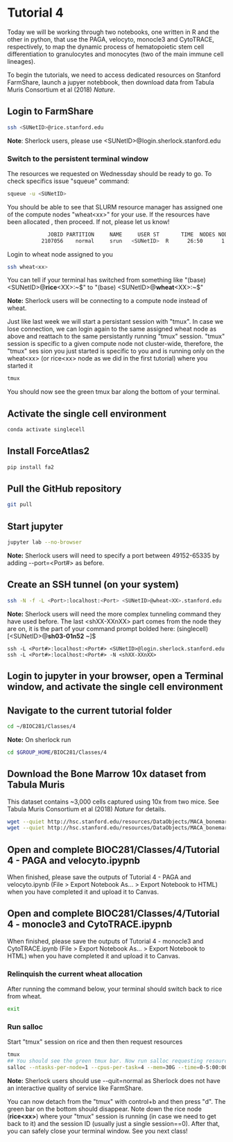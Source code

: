 # Tutorial 4
Today we will be working through two notebooks, one written in R and the other in python, that use the PAGA, velocyto, monocle3 and CytoTRACE, respectively, to map the dynamic process of hematopoietic stem cell differentiation to granulocytes and monocytes (two of the main immune cell lineages). 

To begin the tutorials, we need to access dedicated resources on Stanford FarmShare, launch a jupyer notebbook, then download data from Tabula Muris Consortium et al (2018) _Nature_.

## Login to FarmShare
```bash
ssh <SUNetID>@rice.stanford.edu
```
**Note**: Sherlock users, please use \<SUNetID\>@login.sherlock.stanford.edu

### Switch to the persistent terminal window
The resources we requested on Wednessday should be ready to go. To check specifics issue "squeue" command:
```bash
squeue -u <SUNetID>
```
You should be able to see that SLURM resource manager has assigned one of the compute nodes "wheat\<xx\>" for your use. If the resources have been allocated
, then proceed. If not, please let us know!
```bash
             JOBID PARTITION     NAME     USER ST       TIME  NODES NODELIST(REASON)
           2107056    normal     srun   <SUNetID>  R      26:50      1 wheat<xx>
```
Login to wheat node assigned to you
```bash
ssh wheat<xx>
```
You can tell if your terminal has switched from something like "(base) \<SUNetID\>\@**rice**\<XX\>:\~\$" to "(base) \<SUNetID\>\@**wheat**\<XX\>:\~\$"

**Note:** Sherlock users will be connecting to a compute node instead of wheat.

Just like last week we will start a persistant session with "tmux". In case we lose connection, we can login again to the same assigned wheat node as above
and reattach to the same persistantly running "tmux" session. "tmux" session is specific to a given compute node not cluster-wide, therefore, the "tmux" ses
sion you just started is specific to you and is running only on the wheat\<xx\> (or rice\<xx\> node as we did in the first tutorial) where you started it
```bash
tmux
```
You should now see the green tmux bar along the bottom of your terminal.

## Activate the single cell environment
```bash
conda activate singlecell
```

## Install ForceAtlas2
```bash
pip install fa2
```

## Pull the GitHub repository
```bash
git pull
```

## Start jupyter
```bash
jupyter lab --no-browser
```
**Note:** Sherlock users will need to specify a port between 49152-65335 by adding --port=<Port#> as before.

## Create an SSH tunnel (on your system)
```bash
ssh -N -f -L <Port>:localhost:<Port> <SUNetID>@wheat<XX>.stanford.edu
```

**Note:** Sherlock users will need the more complex tunneling command they have used before. The last \<shXX-XXnXX\> part comes from the node they are on, it is the part of your command prompt bolded here: (singlecell) [\<SUNetID\>@**sh03-01n52** ~]$
```
ssh -L <Port#>:localhost:<Port#> <SUNetID>@login.sherlock.stanford.edu ssh -L <Port#>:localhost:<Port#> -N <shXX-XXnXX>
```

## Login to jupyter in your browser, open a Terminal window, and activate the single cell environment

## Navigate to the current tutorial folder
```bash
cd ~/BIOC281/Classes/4
```

**Note:** On sherlock run
```bash
cd $GROUP_HOME/BIOC281/Classes/4
```

## Download the Bone Marrow 10x dataset from Tabula Muris
This dataset contains ~3,000 cells captured using 10x from two mice. See Tabula Muris Consortium et al (2018) _Nature_ for details.

```bash
wget --quiet http://hsc.stanford.edu/resources/DataObjects/MACA_bonemarrow_10x_subsetted.loom -O MACA_bonemarrow_10x.loom 
wget --quiet http://hsc.stanford.edu/resources/DataObjects/MACA_bonemarrow_10x_metadata.txt
```

## Open and complete BIOC281/Classes/4/Tutorial 4 - PAGA and velocyto.ipypnb
When finished, please save the outputs of Tutorial 4 - PAGA and velocyto.ipynb (File > Export Notebook As... > Export Notebook to HTML) when you have completed it and upload it to Canvas.

## Open and complete BIOC281/Classes/4/Tutorial 4 - monocle3 and CytoTRACE.ipypnb
When finished, please save the outputs of Tutorial 4 - monocle3 and CytoTRACE.ipynb (File > Export Notebook As... > Export Notebook to HTML) when you have completed it and upload it to Canvas.

### Relinquish the current wheat allocation
After running the command below, your terminal should switch back to rice from wheat.
```bash
exit
```

### Run salloc
Start "tmux" session on rice and then then request resources
```bash
tmux
## You should see the green tmux bar. Now run salloc requesting resources for the next class
salloc --ntasks-per-node=1 --cpus-per-task=4 --mem=30G --time=0-5:00:00 --begin="13:30:00 10/28/20" --qos=interactive srun --pty bash -i -l
```
**Note:** Sherlock users should use --quit=normal as Sherlock does not have an interactive quality of service like FarmShare.

You can now detach from the "tmux" with control+b and then press "d". The green bar on the bottom should disappear. Note down the rice node (**rice\<xx\>**) where your "tmux" session is running (in case we need to get back to it) and the session ID (usually just a single session==0). After that, you can safely close your terminal window. See you next class!

